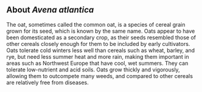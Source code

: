**About *Avena atlantica***
-------------------------
The oat, sometimes called the common oat, is a species of cereal grain grown for its seed, which is known by the same name. Oats appear to have been domesticated as a secondary crop, as their seeds resembled those of other cereals closely enough for them to be included by early cultivators. Oats tolerate cold winters less well than cereals such as wheat, barley, and rye, but need less summer heat and more rain, making them important in areas such as Northwest Europe that have cool, wet summers. They can tolerate low-nutrient and acid soils. Oats grow thickly and vigorously, allowing them to outcompete many weeds, and compared to other cereals are relatively free from diseases.
